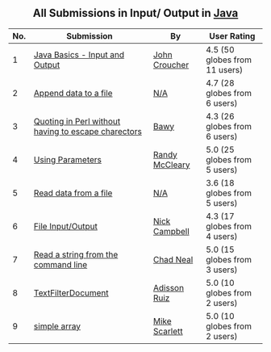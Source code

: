﻿<div align="center">

## All Submissions in Input/ Output in [Java](../ByWorld/java.md)

</div>

No.  | Submission | By   | User Rating
---- | ---------- | ---- | -----------
1 | [Java Basics \- Input and Output<br />](https://github.com/Planet-Source-Code/john-croucher-java-basics-input-and-output__2-3147) | [John Croucher](../ByAuthor/john-croucher.md) | 4.5 (50 globes from 11 users)
2 | [Append data to a file<br />](https://github.com/Planet-Source-Code/append-data-to-a-file__2-258) | [N/A](../ByAuthor/empty.md) | 4.7 (28 globes from 6 users)
3 | [Quoting in Perl without having to escape charectors<br />](https://github.com/Planet-Source-Code/bawy-quoting-in-perl-without-having-to-escape-charectors__2-2461) | [Bawy](../ByAuthor/bawy.md) | 4.3 (26 globes from 6 users)
4 | [Using Parameters<br />](https://github.com/Planet-Source-Code/randy-mccleary-using-parameters__2-2533) | [Randy McCleary](../ByAuthor/randy-mccleary.md) | 5.0 (25 globes from 5 users)
5 | [Read data from a file<br />](https://github.com/Planet-Source-Code/read-data-from-a-file__2-256) | [N/A](../ByAuthor/empty.md) | 3.6 (18 globes from 5 users)
6 | [File Input/Output<br />](https://github.com/Planet-Source-Code/nick-campbell-file-input-output__2-2519) | [Nick Campbell](../ByAuthor/nick-campbell.md) | 4.3 (17 globes from 4 users)
7 | [Read a string from the command line<br />](https://github.com/Planet-Source-Code/chad-neal-read-a-string-from-the-command-line__2-2431) | [Chad Neal](../ByAuthor/chad-neal.md) | 5.0 (15 globes from 3 users)
8 | [TextFilterDocument<br />](https://github.com/Planet-Source-Code/adisson-ruiz-textfilterdocument__2-1885) | [Adisson Ruiz](../ByAuthor/adisson-ruiz.md) | 5.0 (10 globes from 2 users)
9 | [simple array<br />](https://github.com/Planet-Source-Code/mike-scarlett-simple-array__2-1985) | [Mike Scarlett](../ByAuthor/mike-scarlett.md) | 5.0 (10 globes from 2 users)
